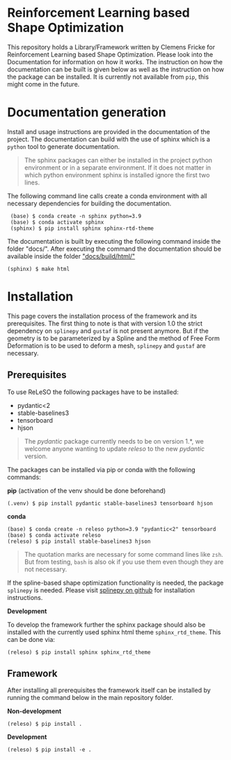 # Reinforcement Learning based Shape Optimization

This repository holds a Library/Framework written by Clemens Fricke for
Reinforcement Learning based Shape Optimization. Please look into the
Documentation for information on how it works. The instruction on how the
documentation can be built is given below as well as the instruction on how the
package can be installed. It is currently not available from `pip`, this might
come in the future.


Documentation generation
========================

Install and usage instructions are provided in the documentation of the
project. The documentation can build with the use of sphinx which is a `python`
tool to generate documentation.
> The sphinx packages can either be installed in the project python environment
or in a separate environment. If it does not matter in which python environment
sphinx is installed ignore the first two lines.

The following command line calls create a conda environment with all necessary
dependencies for building the documentation.
``` console
 (base) $ conda create -n sphinx python=3.9
 (base) $ conda activate sphinx
 (sphinx) $ pip install sphinx sphinx-rtd-theme
```

The documentation is built by executing the following command inside the folder
"docs/". After executing the command the documentation should be available
inside the folder ["docs/build/html/"](docs/build/html)

``` console
(sphinx) $ make html
```

Installation
============

This page covers the installation process of the framework and its
prerequisites. The first thing to note is that with version 1.0 the strict
dependency on `splinepy` and `gustaf` is not present anymore. But if the
geometry is to be parameterized by a Spline and the method of Free Form
Deformation is to be used to deform a mesh, `splinepy` and `gustaf` are
necessary.

Prerequisites
-------------
To use ReLeSO the following packages have to be installed:
 - pydantic<2
 - stable-baselines3
 - tensorboard
 - hjson

 > The *pydantic* package currently needs to be on version 1.\*, we welcome
 anyone wanting to update *releso* to the new *pydantic* version.

The packages can be installed via pip or conda with the following commands:

**pip** (activation of the venv should be done beforehand)

``` console
(.venv) $ pip install pydantic stable-baselines3 tensorboard hjson
```

**conda**

``` console
(base) $ conda create -n releso python=3.9 "pydantic<2" tensorboard
(base) $ conda activate releso
(releso) $ pip install stable-baselines3 hjson
```
> The quotation marks are necessary for some command lines like `zsh`. But from
testing, `bash` is also ok if you use them even though they are not necessary.


If the spline-based shape optimization functionality is needed, the package
``splinepy`` is needed. Please visit
[splinepy on github](https://github.com/tataratat/splinepy) for installation
instructions.

**Development**

To develop the framework further the sphinx package should also be installed
with the currently used sphinx html theme ``sphinx_rtd_theme``.
This can be done via:

``` console
(releso) $ pip install sphinx sphinx_rtd_theme
```

Framework
---------

After installing all prerequisites the framework itself can be installed by
running the command below in the main repository folder.

**Non-development**

```console
(releso) $ pip install .
```

**Development**

``` console
(releso) $ pip install -e .
```
